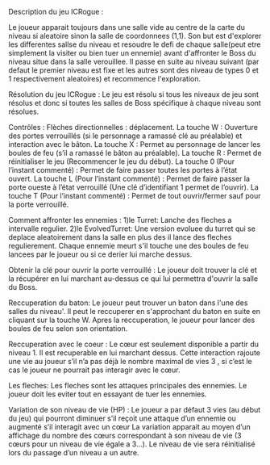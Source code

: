 Description du jeu ICRogue : 

Le joueur apparait toujours dans une salle vide au centre de la carte du niveau si aleatoire sinon la salle de coordonnees (1,1).
Son but est d'explorer les differentes sallse du niveau et resoudre le defi de chaque salle(peut etre simplement la visiter ou bien tuer un ennemie) avant d'affronter le 
Boss du niveau situe dans la salle verouillee.
Il passe en suite au niveau suivant (par defaut le premier niveau est fixe et les autres sont des niveau de types 0 et 1 respectivement aleatoires) et recommence l'exploration.

Résolution du jeu ICRogue : Le jeu est résolu si tous les niveaux de jeu sont résolus et donc si toutes les salles de Boss spécifique à chaque niveau sont résolues.

Contrôles :
Flèches directionnelles : déplacement.
La touche W : Ouverture des portes verrouillés (si le personnage a ramassé clé au préalable) et interaction avec le bâton.
La touche X : Permet au personnage de lancer les boules de feu (s’il a ramassé le bâton au préalable).
La touche R : Permet de réinitialiser le jeu (Recommencer le jeu du début).
La touche 0 (Pour l’instant commenté) : Permet de faire passer toutes les portes à l’état ouvert.
La touche L (Pour l’instant commenté) : Permet de faire passer la porte oueste à l’état verrouillé (Une clé d’identifiant 1 permet de l’ouvrir).
La touche T (Pour l’instant commenté) : Permet de tout ouvrir/fermer sauf pour la porte verrouillé.
 
Comment affronter les ennemies :
  1)le Turret:
    Lanche des fleches a intervalle regulier.
  2)le EvolvedTurret:
    Une version evoluee du turret qui se deplace aleatoirement dans la salle en plus des il lance des fleches regulierement.
 Chaque ennemie meurt s'il touche une des boules de feu lancees par le joueur ou si ce derier lui marche dessus.


Obtenir la clé pour ouvrir la porte verrouillé :
Le joueur doit trouver la clé et la récupérer en lui marchant au-dessus ce qui lui permettra d'ouvrir la salle du Boss.

Reccuperation du baton:
Le joueur peut trouver un baton dans l'une des salles du niveau'.
Il peut le reccuperer en s'approchant du baton en suite en cliquant sur la touche W.
Apres la reccuperation, le joueur pour lancer des boules de feu selon son orientation.

Reccuperation avec le coeur :
Le cœur est seulement disponible a partir du niveau 1.
Il est recuperable en lui marchant dessus.
Cette interaction rajoute une vie au joueur s’il n’a pas déjà le nombre maximal de vies 3 , si c’est le cas le joueur ne pourrait pas interagir avec le cœur.

Les fleches:
Les fleches sont les attaques principales des ennemies.
Le joueur doit les eviter tout en essayant de tuer les ennemies.
 

Variation de son niveau de vie (HP) :
Le joueur a par défaut 3 vies (au début du jeu) qui pourront diminuer s’il reçoit une attaque d’un ennemie ou augmenté s’il interagit avec un cœur 
La variation apparait au moyen d’un affichage du nombre des cœurs correspondant à son niveau de vie (3 cœurs pour un niveau de vie égale a 3…).
Le niveau de vie sera réinitialisé lors du passage d’un niveau a un autre.
